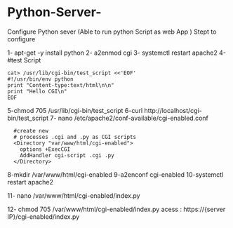 # Python-Server-
Configure Python sever (Able to run python Script as web App ) 
Stept to configure 

1- apt-get -y install python 
2- a2enmod cgi 
3- systemctl restart apache2
4- #test Script 

    cat> /usr/lib/cgi-bin/test_script <<'EOF'
    #!/usr/bin/env python 
    print "Content-type:text/html\n\n"
    print "Hello CGI\n"
    EOF
5-chmod 705 /usr/lib/cgi-bin/test_script 
6-curl http://localhost/cgi-bin/test_script 
7- nano /etc/apache2/conf-available/cgi-enabled.conf

      #create new 
      # processes .cgi and .py as CGI scripts 
      <Directory "var/www/html/cgi-enabled">
        options +ExecCGI
        AddHandler cgi-script .cgi .py   
      </Directory> 

8-mkdir /var/www/html/cgi-enabled
9-a2enconf cgi-enabled
10-systemctl restart apache2 

11- nano /var/www/html/cgi-enabled/index.py 

12- chmod 705 /var/www/html/cgi-enabled/index.py
acess : https://{server IP}/cgi-enabled/index.py
